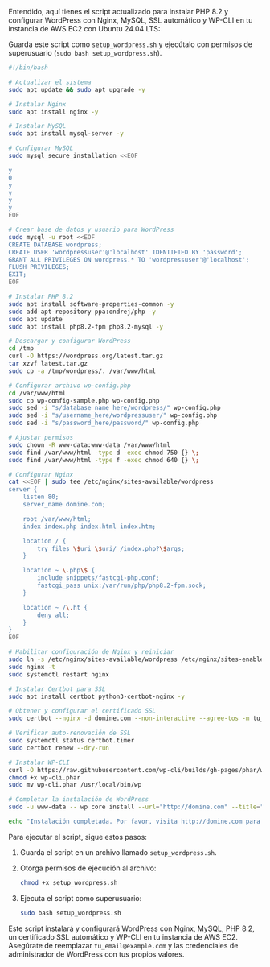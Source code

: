 Entendido, aquí tienes el script actualizado para instalar PHP 8.2 y configurar WordPress con Nginx, MySQL, SSL automático y WP-CLI en tu instancia de AWS EC2 con Ubuntu 24.04 LTS:

Guarda este script como `setup_wordpress.sh` y ejecútalo con permisos de superusuario (`sudo bash setup_wordpress.sh`).

```bash
#!/bin/bash

# Actualizar el sistema
sudo apt update && sudo apt upgrade -y

# Instalar Nginx
sudo apt install nginx -y

# Instalar MySQL
sudo apt install mysql-server -y

# Configurar MySQL
sudo mysql_secure_installation <<EOF

y
0
y
y
y
y
EOF

# Crear base de datos y usuario para WordPress
sudo mysql -u root <<EOF
CREATE DATABASE wordpress;
CREATE USER 'wordpressuser'@'localhost' IDENTIFIED BY 'password';
GRANT ALL PRIVILEGES ON wordpress.* TO 'wordpressuser'@'localhost';
FLUSH PRIVILEGES;
EXIT;
EOF

# Instalar PHP 8.2
sudo apt install software-properties-common -y
sudo add-apt-repository ppa:ondrej/php -y
sudo apt update
sudo apt install php8.2-fpm php8.2-mysql -y

# Descargar y configurar WordPress
cd /tmp
curl -O https://wordpress.org/latest.tar.gz
tar xzvf latest.tar.gz
sudo cp -a /tmp/wordpress/. /var/www/html

# Configurar archivo wp-config.php
cd /var/www/html
sudo cp wp-config-sample.php wp-config.php
sudo sed -i "s/database_name_here/wordpress/" wp-config.php
sudo sed -i "s/username_here/wordpressuser/" wp-config.php
sudo sed -i "s/password_here/password/" wp-config.php

# Ajustar permisos
sudo chown -R www-data:www-data /var/www/html
sudo find /var/www/html -type d -exec chmod 750 {} \;
sudo find /var/www/html -type f -exec chmod 640 {} \;

# Configurar Nginx
cat <<EOF | sudo tee /etc/nginx/sites-available/wordpress
server {
    listen 80;
    server_name domine.com;

    root /var/www/html;
    index index.php index.html index.htm;

    location / {
        try_files \$uri \$uri/ /index.php?\$args;
    }

    location ~ \.php\$ {
        include snippets/fastcgi-php.conf;
        fastcgi_pass unix:/var/run/php/php8.2-fpm.sock;
    }

    location ~ /\.ht {
        deny all;
    }
}
EOF

# Habilitar configuración de Nginx y reiniciar
sudo ln -s /etc/nginx/sites-available/wordpress /etc/nginx/sites-enabled/
sudo nginx -t
sudo systemctl restart nginx

# Instalar Certbot para SSL
sudo apt install certbot python3-certbot-nginx -y

# Obtener y configurar el certificado SSL
sudo certbot --nginx -d domine.com --non-interactive --agree-tos -m tu_email@example.com

# Verificar auto-renovación de SSL
sudo systemctl status certbot.timer
sudo certbot renew --dry-run

# Instalar WP-CLI
curl -O https://raw.githubusercontent.com/wp-cli/builds/gh-pages/phar/wp-cli.phar
chmod +x wp-cli.phar
sudo mv wp-cli.phar /usr/local/bin/wp

# Completar la instalación de WordPress
sudo -u www-data -- wp core install --url="http://domine.com" --title="Pet Lovers App" --admin_user="admin" --admin_password="admin_password" --admin_email="admin@example.com"

echo "Instalación completada. Por favor, visita http://domine.com para verificar."
```

Para ejecutar el script, sigue estos pasos:

1. Guarda el script en un archivo llamado `setup_wordpress.sh`.
2. Otorga permisos de ejecución al archivo:

    ```bash
    chmod +x setup_wordpress.sh
    ```

3. Ejecuta el script como superusuario:

    ```bash
    sudo bash setup_wordpress.sh
    ```

Este script instalará y configurará WordPress con Nginx, MySQL, PHP 8.2, un certificado SSL automático y WP-CLI en tu instancia de AWS EC2. Asegúrate de reemplazar `tu_email@example.com` y las credenciales de administrador de WordPress con tus propios valores.

